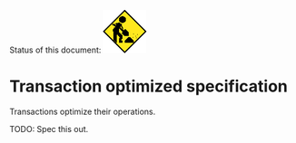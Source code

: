 Status of this document:
![](../../_assets/under-construction-flashing-barracade-animation.gif)

# Transaction optimized specification

Transactions optimize their operations.

TODO: Spec this out.
